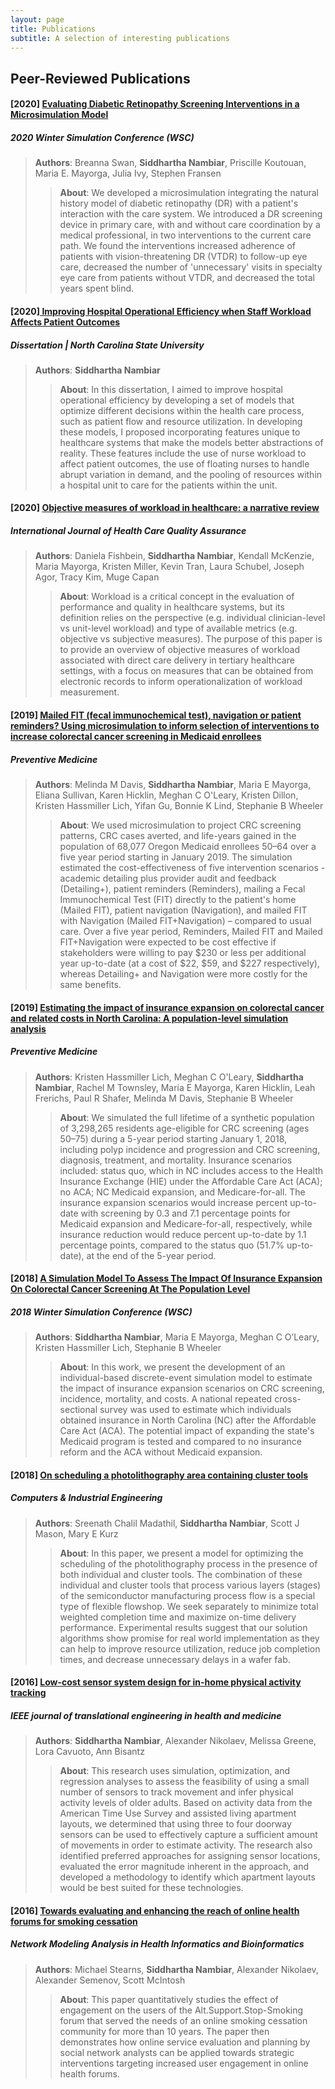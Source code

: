 ```yaml
---
layout: page
title: Publications
subtitle: A selection of interesting publications
---
```


## Peer-Reviewed Publications

#### [2020] <a href="https://ieeexplore.ieee.org/abstract/document/9384074" target="_blank"> Evaluating Diabetic Retinopathy Screening Interventions in a Microsimulation Model </a>
##### 2020 Winter Simulation Conference (WSC)
> **Authors**: Breanna Swan, **Siddhartha Nambiar**, Priscille Koutouan, Maria E. Mayorga, Julia Ivy, Stephen Fransen
>
>> **About**: We developed a microsimulation integrating the natural history model of diabetic retinopathy (DR) with a patient's interaction with the care system. We introduced a DR screening device in primary care, with and without care coordination by a medical professional, in two interventions to the current care path. We found the interventions increased adherence of patients with vision-threatening DR (VTDR) to follow-up eye care, decreased the number of 'unnecessary' visits in specialty eye care from patients without VTDR, and decreased the total years spent blind.

#### [2020]<a href="https://www.proquest.com/openview/068241c01115851f4ef5d5ef5dd3ce80/1?pq-origsite=gscholar&cbl=18750&diss=y" target="_blank"> Improving Hospital Operational Efficiency when Staff Workload Affects Patient Outcomes </a>
##### Dissertation | North Carolina State University
> **Authors**: **Siddhartha Nambiar**
>
>> **About**: In this dissertation, I aimed to improve hospital operational efficiency by developing a set of models that optimize different decisions within the health care process, such as patient flow and resource utilization. In developing these models, I proposed incorporating features unique to healthcare systems that make the models better abstractions of reality. These features include the use of nurse workload to affect patient outcomes, the use of floating nurses to handle abrupt variation in demand, and the pooling of resources within a hospital unit to care for the patients within the unit.

#### [2020] <a href="https://www.emerald.com/insight/content/doi/10.1108/IJHCQA-12-2018-0288/full/html" target="_blank"> Objective measures of workload in healthcare: a narrative review </a>
##### International Journal of Health Care Quality Assurance
> **Authors**: Daniela Fishbein, **Siddhartha Nambiar**, Kendall McKenzie, Maria Mayorga, Kristen Miller, Kevin Tran, Laura Schubel, Joseph Agor, Tracy Kim, Muge Capan
>
>> **About**: Workload is a critical concept in the evaluation of performance and quality in healthcare systems, but its definition relies on the perspective (e.g. individual clinician-level vs unit-level workload) and type of available metrics (e.g. objective vs subjective measures). The purpose of this paper is to provide an overview of objective measures of workload associated with direct care delivery in tertiary healthcare settings, with a focus on measures that can be obtained from electronic records to inform operationalization of workload measurement.

#### [2019]  <a href="https://www.sciencedirect.com/science/article/pii/S0091743519303123" target="_blank"> Mailed FIT (fecal immunochemical test), navigation or patient reminders? Using microsimulation to inform selection of interventions to increase colorectal cancer screening in Medicaid enrollees </a>
##### Preventive Medicine
> **Authors**: Melinda M Davis, **Siddhartha Nambiar**, Maria E Mayorga, Eliana Sullivan, Karen Hicklin, Meghan C O'Leary, Kristen Dillon, Kristen Hassmiller Lich, Yifan Gu, Bonnie K Lind, Stephanie B Wheeler
>
>> **About**: We used microsimulation to project CRC screening patterns, CRC cases averted, and life-years gained in the population of 68,077 Oregon Medicaid enrollees 50–64 over a five year period starting in January 2019. The simulation estimated the cost-effectiveness of five intervention scenarios - academic detailing plus provider audit and feedback (Detailing+), patient reminders (Reminders), mailing a Fecal Immunochemical Test (FIT) directly to the patient's home (Mailed FIT), patient navigation (Navigation), and mailed FIT with Navigation (Mailed FIT+Navigation) – compared to usual care. Over a five year period, Reminders, Mailed FIT and Mailed FIT+Navigation were expected to be cost effective if stakeholders were willing to pay $230 or less per additional year up-to-date (at a cost of $22, $59, and $227 respectively), whereas Detailing+ and Navigation were more costly for the same benefits.

#### [2019] <a href="https://www.sciencedirect.com/science/article/pii/S0091743519303238" target="_blank"> Estimating the impact of insurance expansion on colorectal cancer and related costs in North Carolina: A population-level simulation analysis </a>
##### Preventive Medicine
> **Authors**: Kristen Hassmiller Lich, Meghan C O'Leary, **Siddhartha Nambiar**, Rachel M Townsley, Maria E Mayorga, Karen Hicklin, Leah Frerichs, Paul R Shafer, Melinda M Davis, Stephanie B Wheeler
>
>> **About**: We simulated the full lifetime of a synthetic population of 3,298,265 residents age-eligible for CRC screening (ages 50–75) during a 5-year period starting January 1, 2018, including polyp incidence and progression and CRC screening, diagnosis, treatment, and mortality. Insurance scenarios included: status quo, which in NC includes access to the Health Insurance Exchange (HIE) under the Affordable Care Act (ACA); no ACA; NC Medicaid expansion, and Medicare-for-all. The insurance expansion scenarios would increase percent up-to-date with screening by 0.3 and 7.1 percentage points for Medicaid expansion and Medicare-for-all, respectively, while insurance reduction would reduce percent up-to-date by 1.1 percentage points, compared to the status quo (51.7% up-to-date), at the end of the 5-year period.

#### [2018] <a href="https://ieeexplore.ieee.org/abstract/document/8632261" target="_blank"> A Simulation Model To Assess The Impact Of Insurance Expansion On Colorectal Cancer Screening At The Population Level </a>
##### 2018 Winter Simulation Conference (WSC)
> **Authors**: **Siddhartha Nambiar**, Maria E Mayorga, Meghan C O’Leary, Kristen Hassmiller Lich, Stephanie B Wheeler
>
>> **About**: In this work, we present the development of an individual-based discrete-event simulation model to estimate the impact of insurance expansion scenarios on CRC screening, incidence, mortality, and costs. A national repeated cross-sectional survey was used to estimate which individuals obtained insurance in North Carolina (NC) after the Affordable Care Act (ACA). The potential impact of expanding the state's Medicaid program is tested and compared to no insurance reform and the ACA without Medicaid expansion.

#### [2018] <a href="https://www.sciencedirect.com/science/article/abs/pii/S0360835218302456" target="_blank"> On scheduling a photolithography area containing cluster tools </a>
##### Computers & Industrial Engineering
> **Authors**: Sreenath Chalil Madathil, **Siddhartha Nambiar**, Scott J Mason, Mary E Kurz
>
>> **About**: In this paper, we present a model for optimizing the scheduling of the photolithography process in the presence of both individual and cluster tools. The combination of these individual and cluster tools that process various layers (stages) of the semiconductor manufacturing process flow is a special type of flexible flowshop. We seek separately to minimize total weighted completion time and maximize on-time delivery performance. Experimental results suggest that our solution algorithms show promise for real world implementation as they can help to improve resource utilization, reduce job completion times, and decrease unnecessary delays in a wafer fab.

#### [2016] <a href="https://ieeexplore.ieee.org/abstract/document/7778204" target="_blank"> Low-cost sensor system design for in-home physical activity tracking </a>
##### IEEE journal of translational engineering in health and medicine
> **Authors**: **Siddhartha Nambiar**, Alexander Nikolaev, Melissa Greene, Lora Cavuoto, Ann Bisantz
>
>> **About**: This research uses simulation, optimization, and regression analyses to assess the feasibility of using a small number of sensors to track movement and infer physical activity levels of older adults. Based on activity data from the American Time Use Survey and assisted living apartment layouts, we determined that using three to four doorway sensors can be used to effectively capture a sufficient amount of movements in order to estimate activity. The research also identified preferred approaches for assigning sensor locations, evaluated the error magnitude inherent in the approach, and developed a methodology to identify which apartment layouts would be best suited for these technologies.
 
#### [2016] <a href="https://link.springer.com/article/10.1007/s13721-014-0069-7" target="_blank"> Towards evaluating and enhancing the reach of online health forums for smoking cessation </a>
##### Network Modeling Analysis in Health Informatics and Bioinformatics
> **Authors**: Michael Stearns, **Siddhartha Nambiar**, Alexander Nikolaev, Alexander Semenov, Scott McIntosh
>
>> **About**:  This paper quantitatively studies the effect of engagement on the users of the Alt.Support.Stop-Smoking forum that served the needs of an online smoking cessation community for more than 10 years. The paper then demonstrates how online service evaluation and planning by social network analysts can be applied towards strategic interventions targeting increased user engagement in online health forums.